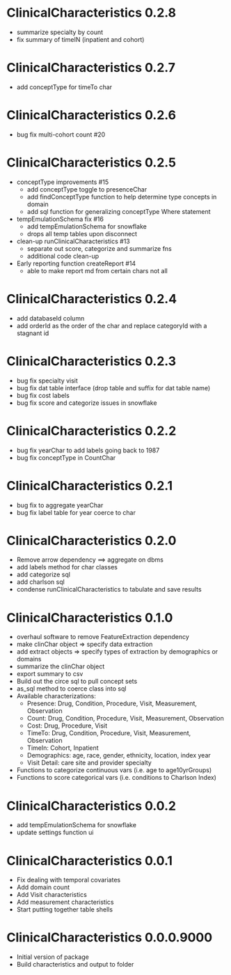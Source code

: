 # ClinicalCharacteristics 0.2.8

* summarize specialty by count
* fix summary of timeIN (inpatient and cohort)

# ClinicalCharacteristics 0.2.7

* add conceptType for timeTo char

# ClinicalCharacteristics 0.2.6

* bug fix multi-cohort count #20


# ClinicalCharacteristics 0.2.5

* conceptType improvements #15
    - add conceptType toggle to presenceChar
    - add findConceptType function to help determine type concepts in domain
    - add sql function for generalizing conceptType Where statement
* tempEmulationSchema fix #16
    - add tempEmulationSchema for snowflake
    - drops all temp tables upon disconnect
* clean-up runClinicalCharacteristics #13
    - separate out score, categorize and summarize fns 
    - additional code clean-up
* Early reporting function createReport #14
    - able to make report md from certain chars not all


# ClinicalCharacteristics 0.2.4

* add databaseId column
* add orderId as the order of the char and replace categoryId with a stagnant id

# ClinicalCharacteristics 0.2.3

* bug fix specialty visit
* bug fix dat table interface (drop table and suffix for dat table name)
* bug fix cost labels
* bug fix score and categorize issues in snowflake

# ClinicalCharacteristics 0.2.2

* bug fix yearChar to add labels going back to 1987
* bug fix conceptType in CountChar

# ClinicalCharacteristics 0.2.1

* bug fix to aggregate yearChar
* bug fix label table for year coerce to char

# ClinicalCharacteristics 0.2.0

* Remove arrow dependency ==> aggregate on dbms
* add labels method for char classes
* add categorize sql 
* add charlson sql 
* condense runClinicalCharacteristics to tabulate and save results

# ClinicalCharacteristics 0.1.0

* overhaul software to remove FeatureExtraction dependency
* make clinChar object => specify data extraction
* add extract objects => specify types of extraction by demographics or domains
* summarize the clinChar object
* export summary to csv
* Build out the circe sql to pull concept sets
* as_sql method to coerce class into sql
* Available characterizations:
    - Presence: Drug, Condition, Procedure, Visit, Measurement, Observation
    - Count: Drug, Condition, Procedure, Visit, Measurement, Observation
    - Cost: Drug, Procedure, Visit
    - TimeTo: Drug, Condition, Procedure, Visit, Measurement, Observation
    - TimeIn: Cohort, Inpatient
    - Demographics: age, race, gender, ethnicity, location, index year
    - Visit Detail: care site and provider specialty
* Functions to categorize continuous vars (i.e. age to age10yrGroups)
* Functions to score categorical vars (i.e. conditions to Charlson Index)

# ClinicalCharacteristics 0.0.2

* add tempEmulationSchema for snowflake
* update settings function ui

# ClinicalCharacteristics 0.0.1

* Fix dealing with temporal covariates
* Add domain count 
* Add Visit characteristics
* Add measurement characteristics
* Start putting together table shells

# ClinicalCharacteristics 0.0.0.9000

* Initial version of package
* Build characteristics and output to folder
